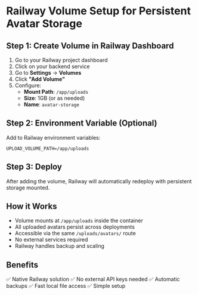 # Railway Volume Setup for Persistent Avatar Storage

## Step 1: Create Volume in Railway Dashboard

1. Go to your Railway project dashboard
2. Click on your backend service
3. Go to **Settings** → **Volumes**
4. Click **"Add Volume"**
5. Configure:
   - **Mount Path**: `/app/uploads`
   - **Size**: 1GB (or as needed)
   - **Name**: `avatar-storage`

## Step 2: Environment Variable (Optional)
Add to Railway environment variables:
```
UPLOAD_VOLUME_PATH=/app/uploads
```

## Step 3: Deploy
After adding the volume, Railway will automatically redeploy with persistent storage mounted.

## How it Works
- Volume mounts at `/app/uploads` inside the container
- All uploaded avatars persist across deployments
- Accessible via the same `/uploads/avatars/` route
- No external services required
- Railway handles backup and scaling

## Benefits
✅ Native Railway solution
✅ No external API keys needed
✅ Automatic backups
✅ Fast local file access
✅ Simple setup